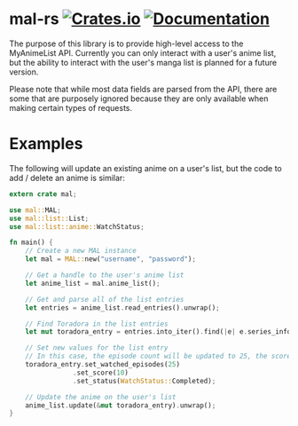 # mal-rs [![Crates.io](https://img.shields.io/crates/v/mal.svg)](https://crates.io/crates/mal) [![Documentation](https://docs.rs/mal/badge.svg)](https://docs.rs/mal)
The purpose of this library is to provide high-level access to the MyAnimeList API. Currently you can only interact with a user's anime list, but the ability to interact with the user's manga list is planned for a future version.

Please note that while most data fields are parsed from the API, there are some that are purposely ignored because they are only available when making certain types of requests.

# Examples

The following will update an existing anime on a user's list, but the code to add / delete an anime is similar:
```rust
extern crate mal;

use mal::MAL;
use mal::list::List;
use mal::list::anime::WatchStatus;

fn main() {
    // Create a new MAL instance
    let mal = MAL::new("username", "password");

    // Get a handle to the user's anime list
    let anime_list = mal.anime_list();

    // Get and parse all of the list entries
    let entries = anime_list.read_entries().unwrap();

    // Find Toradora in the list entries
    let mut toradora_entry = entries.into_iter().find(|e| e.series_info.id == 4224).unwrap();

    // Set new values for the list entry
    // In this case, the episode count will be updated to 25, the score will be set to 10, and the status will be set to completed
    toradora_entry.set_watched_episodes(25)
                .set_score(10)
                .set_status(WatchStatus::Completed);

    // Update the anime on the user's list
    anime_list.update(&mut toradora_entry).unwrap();
}
```